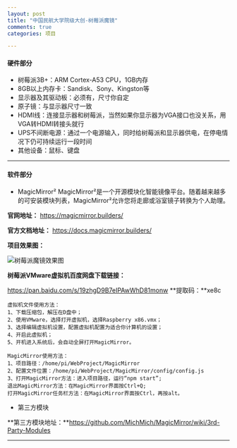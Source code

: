 ```yaml
---
layout: post
title: "中国民航大学院级大创-树莓派魔镜"
comments: true
categories: 项目

---
```

#### 硬件部分

* 树莓派3B+：ARM Cortex-A53 CPU，1GB内存  
* 8GB以上内存卡：Sandisk、Sony、Kingston等  
* 显示器及其驱动板：必须有，尺寸你自定  
* 原子镜：与显示器尺寸一致  
* HDMI线：连接显示器和树莓派，当然如果你显示器为VGA接口也没关系，用VGA转HDMI转接头就行  
* UPS不间断电源：通过一个电源输入，同时给树莓派和显示器供电，在停电情况下仍可持续运行一段时间  
* 其他设备：鼠标、键盘

---
#### 软件部分

* MagicMirror²
MagicMirror²是一个开源模块化智能镜像平台。随着越来越多的可安装模块列表，MagicMirror²允许您将走廊或浴室镜子转换为个人助理。

**官网地址：**
https://magicmirror.builders/


**官方文档地址：**
https://docs.magicmirror.builders/


**项目效果图：**

![树莓派魔镜效果图](https://i.loli.net/2020/03/27/HUx8R7F1WZwJrla.jpg)


**树莓派VMware虚拟机百度网盘下载链接：**


https://pan.baidu.com/s/19zhgD9B7eIPAwWhD81monw **提取码：**xe8c

```
虚拟机文件使用方法：
1、下载压缩包，解压在D盘中；
2、使用VMware，选择打开虚拟机，选择Raspberry x86.vmx；
3、选择编辑虚拟机设置，配置虚拟机配置为适合你计算机的设置；
4、开启此虚拟机；
5、开机进入系统后，会自动全屏打开MagicMirror。
```

```
MagicMirror使用方法：
1、项目路径：/home/pi/WebProject/MagicMirror
2、配置文件位置：/home/pi/WebProject/MagicMirror/config/config.js
3、打开MagicMirror方法：进入项目路径，运行“npm start”;
退出MagicMirror方法：在MagicMirror界面按Ctrl+Q;
打开MagicMirror任务栏方法：在MagicMirror界面按Ctrl，再按alt。
```

*  第三方模块

**第三方模块地址：**https://github.com/MichMich/MagicMirror/wiki/3rd-Party-Modules

---
